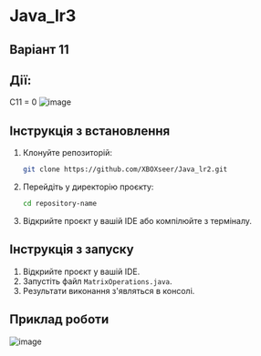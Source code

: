 # Java_lr3
## Варіант 11
## Дії:<br>
C11 = 0
![image](https://github.com/user-attachments/assets/4e275660-c0e5-4107-b402-544fc4f04a00)

## Інструкція з встановлення

1. Клонуйте репозиторій:
    ```bash
    git clone https://github.com/XBOXseer/Java_lr2.git
    ```

2. Перейдіть у директорію проєкту:
    ```bash
    cd repository-name
    ```

3. Відкрийте проєкт у вашій IDE або компілюйте з терміналу.

## Інструкція з запуску

1. Відкрийте проєкт у вашій IDE.
2. Запустіть файл `MatrixOperations.java`.
3. Результати виконання з'являться в консолі.

## Приклад роботи
![image](https://github.com/user-attachments/assets/6a86afc8-b7b1-47bd-a96a-5c0b332a1bbe)
